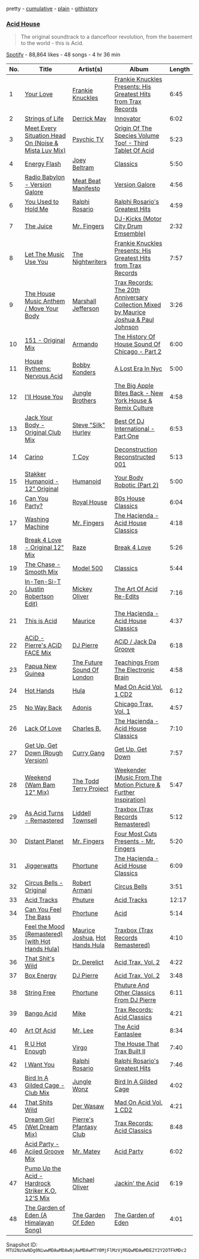 pretty - [cumulative](/playlists/cumulative/37i9dQZF1DXbwcS5W73XRr.md) - [plain](/playlists/plain/37i9dQZF1DXbwcS5W73XRr) - [githistory](https://github.githistory.xyz/mackorone/spotify-playlist-archive/blob/main/playlists/plain/37i9dQZF1DXbwcS5W73XRr)

### [Acid House](https://open.spotify.com/playlist/37i9dQZF1DXbwcS5W73XRr)

> The original soundtrack to a dancefloor revolution, from the basement to the world \- this is Acid.

[Spotify](https://open.spotify.com/user/spotify) - 88,864 likes - 48 songs - 4 hr 36 min

| No. | Title | Artist(s) | Album | Length |
|---|---|---|---|---|
| 1 | [Your Love](https://open.spotify.com/track/0IEtL7nw7nfcMrmVBOPoxY) | [Frankie Knuckles](https://open.spotify.com/artist/63yl9nDNrHpiAYGlNJxxjc) | [Frankie Knuckles Presents: His Greatest Hits from Trax Records](https://open.spotify.com/album/4d5YuKmY2IwltrdzNVCZyD) | 6:45 |
| 2 | [Strings of Life](https://open.spotify.com/track/6RSmWJzW67qDXRyjs8wRob) | [Derrick May](https://open.spotify.com/artist/0v6N0xV7AfHHKVcgUOjC51) | [Innovator](https://open.spotify.com/album/4QBNHSOgUn4bsT1eXSJorD) | 6:02 |
| 3 | [Meet Every Situation Head On \(Noise & Mista Luv Mix\)](https://open.spotify.com/track/040feKzAD1CyH8asrYDfDp) | [Psychic TV](https://open.spotify.com/artist/3oi0s3WIuxBU5oh87n7za2) | [Origin Of The Species Volume Too! \- Third Tablet Of Acid](https://open.spotify.com/album/0ievrQGwcBv6T0K4ByZFb7) | 5:23 |
| 4 | [Energy Flash](https://open.spotify.com/track/00DgpLEbEGEZT2qimby2a7) | [Joey Beltram](https://open.spotify.com/artist/4OW0w5K2UNaWtbpRqzWqI0) | [Classics](https://open.spotify.com/album/13jniS0G1VsgWaie8d6jKN) | 5:50 |
| 5 | [Radio Babylon \- Version Galore](https://open.spotify.com/track/0xjxXC9tnntiSibd4xFlCq) | [Meat Beat Manifesto](https://open.spotify.com/artist/3AO9jmM1JTooPNcu9tTyZx) | [Version Galore](https://open.spotify.com/album/3LaTYECoQfSJuqqHRXXNcr) | 4:56 |
| 6 | [You Used to Hold Me](https://open.spotify.com/track/3hVnJ8rRSVa1tfgaYswfYn) | [Ralphi Rosario](https://open.spotify.com/artist/0c5584rnmlOvkMpJtpBLTh) | [Ralphi Rosario's Greatest Hits](https://open.spotify.com/album/1X1NgiMTByMIIZkjvoAtXh) | 4:59 |
| 7 | [The Juice](https://open.spotify.com/track/74TZSreTt6eXdCE8EJhpN1) | [Mr\. Fingers](https://open.spotify.com/artist/0dRiUTGvNV17AMIULRYsvn) | [DJ\-Kicks \(Motor City Drum Emsemble\)](https://open.spotify.com/album/62K6JylULgZWs9fnqlurpM) | 2:32 |
| 8 | [Let The Music Use You](https://open.spotify.com/track/0vpXry3pru4sIm7VraagKY) | [The Nightwriters](https://open.spotify.com/artist/06SAdf9QB0xFf5BicN99SV) | [Frankie Knuckles Presents: His Greatest Hits from Trax Records](https://open.spotify.com/album/4d5YuKmY2IwltrdzNVCZyD) | 7:57 |
| 9 | [The House Music Anthem / Move Your Body](https://open.spotify.com/track/4ECiSO5OmUy41ifKknjsf4) | [Marshall Jefferson](https://open.spotify.com/artist/2Di8r9df6xjyj6CVOqbGVz) | [Trax Records: The 20th Anniversary Collection Mixed by Maurice Joshua & Paul Johnson](https://open.spotify.com/album/36k9wYTYtNHdZOnu65jtj6) | 3:26 |
| 10 | [151 \- Original Mix](https://open.spotify.com/track/1KhD7czAxuNn0orSVwNnhd) | [Armando](https://open.spotify.com/artist/6JuRhSfY164psE7nZIXw53) | [The History Of House Sound Of Chicago \- Part 2](https://open.spotify.com/album/64El0kofsV6FGEs17h7wRr) | 6:00 |
| 11 | [House Rythems: Nervous Acid](https://open.spotify.com/track/1IngMSXsZ4rCTFm8L18F3U) | [Bobby Konders](https://open.spotify.com/artist/1AEHGLRSBHwSr4VmU7IOXj) | [A Lost Era In Nyc](https://open.spotify.com/album/7aR0QhgWSvGmi0KpFpLhup) | 5:00 |
| 12 | [I'll House You](https://open.spotify.com/track/2IOIuMlbkvA3lBYMQV73fZ) | [Jungle Brothers](https://open.spotify.com/artist/2iclO3rlyF0YVNE46ctYRj) | [The Big Apple Bites Back \- New York House & Remix Culture](https://open.spotify.com/album/1BD2W3RVzcCjnJ6a5AVfZm) | 4:58 |
| 13 | [Jack Your Body \- Original Club Mix](https://open.spotify.com/track/0qD3sHqLrmKDcRX3MKvsFX) | [Steve "Silk" Hurley](https://open.spotify.com/artist/2TzZ6XTFG1p1PAfhl0crDP) | [Best Of DJ International \- Part One](https://open.spotify.com/album/5Pu8tU3qumOLfYcS50TBmn) | 6:53 |
| 14 | [Carino](https://open.spotify.com/track/6yeq9TXrOcczL1ryPHkbFF) | [T Coy](https://open.spotify.com/artist/5GhM94hOJlFALbn1Ta4Py6) | [Deconstruction Reconstructed 001](https://open.spotify.com/album/41qB3TlEKssRZE9tb56ZAF) | 5:13 |
| 15 | [Stakker Humanoid \- 12" Original](https://open.spotify.com/track/5Oe5EZOuQvbxT05KQzb3RS) | [Humanoid](https://open.spotify.com/artist/4wC3UWodo9z17rNtV1Lka1) | [Your Body Robotic \(Part 2\)](https://open.spotify.com/album/0kdd4Tj2EI5HCAJu6x43HZ) | 5:00 |
| 16 | [Can You Party?](https://open.spotify.com/track/2GH8f03eJJeXPkATwrbvA8) | [Royal House](https://open.spotify.com/artist/0daYmCWEivMhG9FsmwgyFL) | [80s House Classics](https://open.spotify.com/album/10yei2eL0tlBVJokSZ4s5p) | 6:04 |
| 17 | [Washing Machine](https://open.spotify.com/track/3p25Zh4Nt1pyvX8h2oCD9H) | [Mr\. Fingers](https://open.spotify.com/artist/0dRiUTGvNV17AMIULRYsvn) | [The Haçienda \- Acid House Classics](https://open.spotify.com/album/7lwBCmb2LjThWjPAasAyoW) | 4:18 |
| 18 | [Break 4 Love \- Original 12" Mix](https://open.spotify.com/track/5dUSAtt7MeYAVicCgoDzZJ) | [Raze](https://open.spotify.com/artist/0zXA9oFK84ha3Y4CyF9VWI) | [Break 4 Love](https://open.spotify.com/album/2qZClZyfyxvwjA7CZHWgcI) | 5:26 |
| 19 | [The Chase \- Smooth Mix](https://open.spotify.com/track/22y0cI6LXzdyCmnqM3LbnH) | [Model 500](https://open.spotify.com/artist/2Djz8cbEv5rtrYrJYdzQ20) | [Classics](https://open.spotify.com/album/6ZQOdwg9RQ3yFSlUYLvLA3) | 5:44 |
| 20 | [In\-Ten\-Si\-T \(Justin Robertson Edit\)](https://open.spotify.com/track/7MZpzMpifYZ8JjHegxEvZT) | [Mickey Oliver](https://open.spotify.com/artist/38Z7qUi0hKwX35bT7AW7dE) | [The Art Of Acid Re\-Edits](https://open.spotify.com/album/29yqMCQDnePeZrNksbQb3c) | 7:16 |
| 21 | [This is Acid](https://open.spotify.com/track/23HpSrqrULF8mF1WKdZRyl) | [Maurice](https://open.spotify.com/artist/6ji89XTJxUyNUkRXnZuFSZ) | [The Haçienda \- Acid House Classics](https://open.spotify.com/album/7lwBCmb2LjThWjPAasAyoW) | 4:37 |
| 22 | [ACiD \- Pierre's ACiD FACE Mix](https://open.spotify.com/track/1yVY0hp0VfezKlb1EnK33m) | [DJ Pierre](https://open.spotify.com/artist/58nnSR1lwvcuklbb3Uc6TU) | [ACiD / Jack Da Groove](https://open.spotify.com/album/3Syew1H1p0a90YkosTcDvS) | 6:18 |
| 23 | [Papua New Guinea](https://open.spotify.com/track/5mYhHLEHo1WFLUKaFYZsrX) | [The Future Sound Of London](https://open.spotify.com/artist/2qhmNI4ZHPpeDutdg473Z3) | [Teachings From The Electronic Brain](https://open.spotify.com/album/6BhdIAacUbQUZB6M8lKsD4) | 4:58 |
| 24 | [Hot Hands](https://open.spotify.com/track/3iMCVmBE4SLDFuZm4qCDoe) | [Hula](https://open.spotify.com/artist/2vjqIh27GaevR96cT0h9f0) | [Mad On Acid Vol\. 1 CD2](https://open.spotify.com/album/7u1t3m5nMwr27S5D7LUwsy) | 6:12 |
| 25 | [No Way Back](https://open.spotify.com/track/3ksxb4VxiH4cMdyXnxRc4x) | [Adonis](https://open.spotify.com/artist/5ce2qxZgDutrfzBTF1w7ZX) | [Chicago Trax, Vol\. 1](https://open.spotify.com/album/3KIQKeVL3rvjzBt3ZbUHP1) | 4:57 |
| 26 | [Lack Of Love](https://open.spotify.com/track/21gvRGGQ81d7zijU6QlLZX) | [Charles B.](https://open.spotify.com/artist/4X1STxfD2HlEZOCqkp3Wla) | [The Haçienda \- Acid House Classics](https://open.spotify.com/album/7lwBCmb2LjThWjPAasAyoW) | 7:10 |
| 27 | [Get Up, Get Down \(Rough Version\)](https://open.spotify.com/track/4rB2RqyF2JZ1R7wC4wB9FB) | [Curry Gang](https://open.spotify.com/artist/1Ouqd8jtl8sYJ8yOdiFLlk) | [Get Up, Get Down](https://open.spotify.com/album/160s39UNdPOh8u1Jg4pZoC) | 7:57 |
| 28 | [Weekend \(Wam Bam 12" Mix\)](https://open.spotify.com/track/0KZWKfZ22SUr9QVLZK2LEg) | [The Todd Terry Project](https://open.spotify.com/artist/1mjzdV49eU7CuhdWnJOWBd) | [Weekender \(Music From The Motion Picture & Further Inspiration\)](https://open.spotify.com/album/5wfCtpuibRW2GNWIr2hk7O) | 5:47 |
| 29 | [As Acid Turns \- Remastered](https://open.spotify.com/track/6ifUZhFHTdlbfMbnZHMr4R) | [Liddell Townsell](https://open.spotify.com/artist/0xOcbgGtO2dW15jRS1sTWo) | [Traxbox \(Trax Records Remastered\)](https://open.spotify.com/album/0W9YJK5QTGJdGLwybMJh3w) | 5:12 |
| 30 | [Distant Planet](https://open.spotify.com/track/7tXx01zHIkh0MKb4EZcquy) | [Mr\. Fingers](https://open.spotify.com/artist/0dRiUTGvNV17AMIULRYsvn) | [Four Most Cuts Presents \- Mr\. Fingers](https://open.spotify.com/album/0cWsPRLyYxRpm3m8Xlle4J) | 5:20 |
| 31 | [Jiggerwatts](https://open.spotify.com/track/35qEbPhtPsijSpbDVqtci4) | [Phortune](https://open.spotify.com/artist/3SKiqrQqIsYjfR8KpY5WW3) | [The Haçienda \- Acid House Classics](https://open.spotify.com/album/7lwBCmb2LjThWjPAasAyoW) | 6:09 |
| 32 | [Circus Bells \- Original](https://open.spotify.com/track/5Y6M2SWKrHeI2zptDMD7Cc) | [Robert Armani](https://open.spotify.com/artist/3sHkYrW1ZXf3juwNvnxQO6) | [Circus Bells](https://open.spotify.com/album/6qfg5Fqz0tYqSFgq2ZLymZ) | 3:51 |
| 33 | [Acid Tracks](https://open.spotify.com/track/05kXJj11PCg7aIWvQxp683) | [Phuture](https://open.spotify.com/artist/4y7BsfdIKQ7Of5SskHej70) | [Acid Tracks](https://open.spotify.com/album/2ytfCSG1WHfz2LP2rGjQ1x) | 12:17 |
| 34 | [Can You Feel The Bass](https://open.spotify.com/track/19udU6Fps14qvmuvPvwaeW) | [Phortune](https://open.spotify.com/artist/3SKiqrQqIsYjfR8KpY5WW3) | [Acid](https://open.spotify.com/album/4tPLyXfQMxTGakb6qmPCQL) | 5:14 |
| 35 | [Feel the Mood \(Remastered\) \[with Hot Hands Hula\]](https://open.spotify.com/track/42BJlSs5Uj10MHzTaFarx4) | [Maurice Joshua](https://open.spotify.com/artist/19T6vS2Umo5usI9wOVnKMd), [Hot Hands Hula](https://open.spotify.com/artist/43hYD3sNCTNkLowMSBZidQ) | [Traxbox \(Trax Records Remastered\)](https://open.spotify.com/album/0W9YJK5QTGJdGLwybMJh3w) | 4:10 |
| 36 | [That Shit's Wild](https://open.spotify.com/track/6MOG2ZNDvNlDgyhFUTLkFL) | [Dr\. Derelict](https://open.spotify.com/artist/2Za6MJDy9CzxcP1NAQiJH9) | [Acid Trax, Vol\. 2](https://open.spotify.com/album/2aFMnyMBJvJLBzzvQpGnte) | 4:22 |
| 37 | [Box Energy](https://open.spotify.com/track/1rcF7Pbe9uDmrwa4Sbdns2) | [DJ Pierre](https://open.spotify.com/artist/58nnSR1lwvcuklbb3Uc6TU) | [Acid Trax, Vol\. 2](https://open.spotify.com/album/2aFMnyMBJvJLBzzvQpGnte) | 3:48 |
| 38 | [String Free](https://open.spotify.com/track/0it8q7IFs7B4hZbYARK9PG) | [Phortune](https://open.spotify.com/artist/3xbPNYVPPquHiGYLySM6bj) | [Phuture And Other Classics From DJ Pierre](https://open.spotify.com/album/48utdF1Edpn7ALtSVGIRu8) | 6:11 |
| 39 | [Bango Acid](https://open.spotify.com/track/6xInVVhRj1jTWtWUs0UW2z) | [Mike](https://open.spotify.com/artist/440CnoykSB1CSrJcHRczqV) | [Trax Records: Acid Classics](https://open.spotify.com/album/6s3RtH9fxAKATbB3yMKxX6) | 4:21 |
| 40 | [Art Of Acid](https://open.spotify.com/track/11TtU6MrBsNAWb19KsGwTx) | [Mr\. Lee](https://open.spotify.com/artist/7GXl7JNlpliaLZhSVRLQKu) | [The Acid Fantaslee](https://open.spotify.com/album/5ZYA22qkb6WNDznZW8tgHc) | 8:34 |
| 41 | [R U Hot Enough](https://open.spotify.com/track/5utwAiCblRWtJ0iFgf6enr) | [Virgo](https://open.spotify.com/artist/2ByXYkrbs6o7fQGrn17gZt) | [The House That Trax Built II](https://open.spotify.com/album/2B71OJE2Y3cqyFWxPwFSLP) | 7:40 |
| 42 | [I Want You](https://open.spotify.com/track/1hONFIdBCTdn9DTiEbRTkI) | [Ralphi Rosario](https://open.spotify.com/artist/0c5584rnmlOvkMpJtpBLTh) | [Ralphi Rosario's Greatest Hits](https://open.spotify.com/album/1X1NgiMTByMIIZkjvoAtXh) | 7:46 |
| 43 | [Bird In A Gilded Cage \- Club Mix](https://open.spotify.com/track/6QuVfksltTimNu3PettgVe) | [Jungle Wonz](https://open.spotify.com/artist/4ny8n9yM1Eko9j7oe8ZFXS) | [Bird In A Gilded Cage](https://open.spotify.com/album/2hBzwl7uEhsIIJHZwf8RGN) | 4:02 |
| 44 | [That Shits Wild](https://open.spotify.com/track/4R5XpoWJvtUkS33E1lFiSJ) | [Der Wasaw](https://open.spotify.com/artist/0yEuNoHAneHqj7EugxxthL) | [Mad On Acid Vol\. 1 CD2](https://open.spotify.com/album/7u1t3m5nMwr27S5D7LUwsy) | 4:21 |
| 45 | [Dream Girl \(Wet Dream Mix\)](https://open.spotify.com/track/1yeotiZcER2QYJg6kkkAYl) | [Pierre's Pfantasy Club](https://open.spotify.com/artist/40BpVERJ6kAjii1gogXcEk) | [Trax Records: Acid Classics](https://open.spotify.com/album/6s3RtH9fxAKATbB3yMKxX6) | 8:48 |
| 46 | [Acid Party \- Aciied Groove Mix](https://open.spotify.com/track/7DTiUdHw6qpBnHsfJaET2D) | [Mr\. Matey](https://open.spotify.com/artist/6hRl74574bLVOIXqxMV39j) | [Acid Party](https://open.spotify.com/album/0TI0cnrDRe10x0kX0oWQN4) | 6:02 |
| 47 | [Pump Up the Acid \- Hardrock Striker K.O\. 12'S Mix](https://open.spotify.com/track/5Nk6yokDV2LbWOoZdv1Oks) | [Michael Oliver](https://open.spotify.com/artist/7r11QZJAzMlhmSvRae4R3P) | [Jackin' the Acid](https://open.spotify.com/album/73G2j2LnFxvszt5FeNs9kb) | 6:19 |
| 48 | [The Garden of Eden \(A Himalayan Song\)](https://open.spotify.com/track/4I51NjXIhLPfFVzn4SgYGj) | [The Garden Of Eden](https://open.spotify.com/artist/3BTGILbxq4Bjb5qwkIr3af) | [The Garden of Eden](https://open.spotify.com/album/3B4JK1Sy22RFDQfOZJbBEk) | 4:01 |

Snapshot ID: `MTU2NzUwNDg0NiwwMDAwMDAwNjAwMDAwMTY0MjFlMzVjMGQwMDAwMDE2Y2Y2OTFkMDc2`
